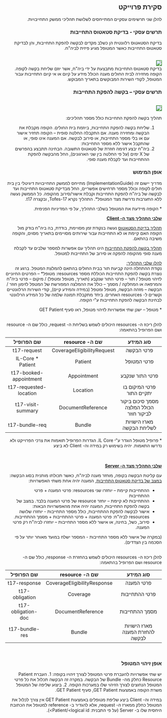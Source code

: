 <div dir="rtl" markdown="1">

## סקירת פרוייקט


להלן שני תרשימים עסקיים המתייחסים לשלושת תהליכי ממשק התחייבויות.

<h3> תרשים עסקי - בדיקת סטאטוס התחייבות </h3>

בדיקת הסטאטוס רלוונטית הן כשלב מקדים לבקשה להפקת התחייבות, והן לבדיקת סטאטוס התחייבות כאשר המטופל מגיע פיזית לביה"ח.

<br>
<img src="./1.png" style="border: 1px solid green;">

<br>
בדיקת סטאטוס התחייבות מתבצעת על ידי ביה"ח, אשר יוזם שליחת בקשה לקופה.
הקופה מחזירה לבית החולים מענה הכולל מידע על קיום או אי קיום התחייבות עבור המטופל, לקודי השירות המבוקשים בתאריך המבוקש.
<br>

<h3> תרשים עסקי – בקשה להפקת התחייבות </h3>

<br>
<img src="./2.png" style="border: 1px solid green;">
<br>

תהליך בקשה להפקת התחייבות כולל מספר תהליכים:
1)	שליחת בקשה להפקת התחייבות, ביוזמת בית החולים. הקופה מקבלת את הבקשה ומחזירה מענה.
אם התקבלה החלטה סופית – הקופה תחזיר אישור עם או בלי מספר התחייבות, או סירוב לבקשה.
אם המענה אינו סופי, או שהתקבל אישור ללא מספר התחייבות:
2)	ביה"ח יבצע דגימה חוזרת של סטאטוס התשובה.
הבחינה תתבצע בהפרשים של X ימים (על פי החלטה בין שני הארגונים), החל מהבקשה להפקת ההתחייבות ועד לקבלת מענה סופי.

<h3> אופן המימוש </h3>

מדריך יישום זה (ImplementationGuide) מתייחס לממשק התחייבויות דיגיטלי בין בית חולים לקופה וכולל מספר תרחישים אפשריים, החל מבדיקת סטאטוס התחייבות ועד לבקשה של ביה"ח להפקת התחייבות וקבלת אישור/סירוב מהקופה.
כל הממשק נעשה ללא התערבות נדרשת מצד המטופל*. 
התהליך נקרא Tofes-17, ובקצרה t17.

\* הקופה מיידעת את המטופל בשלבי התהליך, על פי המדיניות הפנימית.


<ins>**שלבי התהליך מצד ה- Client**

<ins>תהליך בדיקת הסטאטוס</ins> נעשה בנקודת זמן מסויימת, בודדת, בה ביה"ח בודק מול הקופה האם קיימת או לא התחייבות עבור שירותים מסויימים בתאריך מסוים, והקופה משיבה בהתאם.

<ins>תהליך בקשה להפקת התחייבות</ins> הינו תהליך עם אפשרות למספר שלבים עד לקבלת מענה סופי מהקופה להפקה או סירוב של התחייבות למטופל.

<ins>להלן שלבי התהליך:</ins><br>
נקודת ההתחלה הינה קביעת תור בבית החולים בהתאם להמלצת המטפל. ברגע זה נוצרת בקשה להפקת התחייבות הכוללת מספר resources:
מטופל* – הפרטים החיוניים לזיהוי מטופל / תור – פרטי התור שנקבע (תאריך, מטופל ומטפל) / מיקום – פרטי ביה"ח והמרפאה או המחלקה / מסמך – כולל את ההמלצה המפורשת של המטפל לזימון חוזר / הבקשה – מזהה הבקשה, מטופל ומטפל (במידה והמידע קיים), קודי השירות הרלוונטיים וקשרים ל- resources האחרים.
ביחד מתקבלת תמונה שלמה של כל המידע הרלוונטי לבחינת הבקשה להפקת התחייבות ע"י הקופה.

\* מטופל – ישנן שתי אפשרויות לזיהוי מטופל, ראו סעיף GET Patient

<br>
להלן ריכוז ה- resources היכולים לשמש בשליחת ה- request, כולל שם ה- resource ושם הפרופיל בהתאמה:


| **סוג המידע** | **שם ה- resource** | **שם הפרופיל** |
|:---:|:---:|:---:|
|    פרטי הבקשה    |    CoverageEligibilityRequest    |    t17-request    |
|    פרטי המטופל    |    Patient    |    * IL-Core Patient    |
|    פרטי התור שנקבע    |    Appointment    |    t17-booked-appointment    |
|    פרטי המיקום בו יתקיים התור    |    Location    |    t17-requested-location    |
|    מסמך סיכום ביקור הכולל המלצה לביקור חוזר    |    DocumentReference    |    t17-visit-summary    |
|    מארז הישויות לשליחת הבקשה     |    Bundle    |    t17-bundle-req    |


\* פרופיל מטופל הוגדר ע"י IL Core. הגדרות הפרופיל תואמות את צרכי הפרוייקט ולא נדרשו התאמות. יהיה בשימוש רק במידה וה- Client לא ביצע 

<br><br>
<ins>**שלבי התהליך מצד ה- Server**</ins>

עם קליטת הבקשה בקופה, מוחזר מענה לביה"ח, כאשר תכולתו מותנית בסוג הבקשה:
<ins>במצב של בדיקת סטאטוס התחייבות</ins>, המענה יהיה אחת משתי האפשרויות:
- ההתחייבות קיימת – יוחזרו שני resources: פרטי המענה + פרטי ההתחייבות
- ההתחייבות לא קיימת – יוחזר resource של פרטי המענה בלבד.
במצב של בקשה להפקת התחייבות, המענה יהיה אחת מהאפשרויות הבאות:
- אישור לבקשה להפקת ההתחייבות, כולל מספר התחייבות - יוחזרו שלושה resources לביה"ח: פרטי המענה + פרטי ההתחייבות + מסמך ההתחייבות.
-  סירוב, כשל, בחינה, או אישור ללא מספר התחייבות – יוחזרו לביה"ח רק פרטי המענה.

(במקרה של אישור ללא מספר התחייבות - המספר ישלח במועד מאוחר יותר על פי הסכמה בין הצדדים).

<br>
להלן ריכוז ה- resources היכולים לשמש בהחזרת ה- response, כולל שם ה- resource ושם הפרופיל בהתאמה:

| **סוג המידע** | **שם ה- resource** | **שם הפרופיל** |
|:---:|:---:|:---:|
|    פרטי המענה     |    CoverageEligibilityResponse    |    t17-response    |
|    פרטי ההתחייבות    |    Coverage    |    t17-obligation    |
|    מסמך ההתחייבות    |    DocumentReference    |    t17-obligation-doc    |
|    מארז הישויות להחזרת המענה לבקשה    |    Bundle    |    t17-bundle-res    |

<br>

<h3> אופן זיהוי המטופל </h3>
יש שתי אפשרויות להעברת פרטי המטופל לצורך זיהויו בקופה:
1.	העברת Patient Resource כחלק מה- Bundle של הבקשה. במקרה זה הבקשה תכלול את כל פרטי המטופל הנחוצים לצורך הזיהוי שלו במערכות הקופה.
2.	ביצוע שליפה של המטופל משרת הקופה באמצעות GET Patient, סעיף GET Patient.

במידה וה- Client ביצע שליפת מטופלים באמצעות GET Patient אין צורך לכלול את המטופל כחלק ממארז ה- request, אלא להגדיר ב- reference למטופל את הכתובת היחסית שלו ב- Server (על פי התבנית: Patient/\<logical id\>).
<br>

